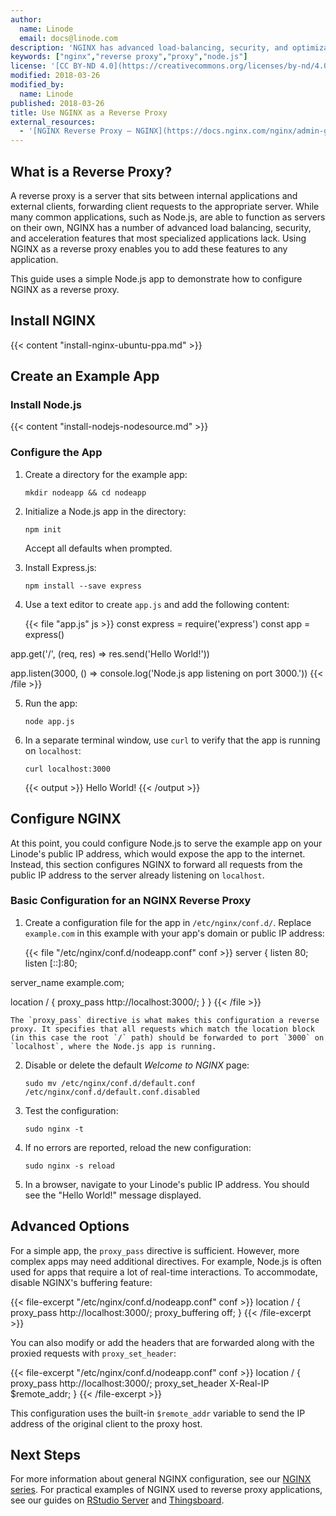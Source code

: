 ```yaml
---
author:
  name: Linode
  email: docs@linode.com
description: 'NGINX has advanced load-balancing, security, and optimization features that make it an excellent reverse proxy. This guide shows how to configure NGINX using the proxy_pass directive.'
keywords: ["nginx","reverse proxy","proxy","node.js"]
license: '[CC BY-ND 4.0](https://creativecommons.org/licenses/by-nd/4.0)'
modified: 2018-03-26
modified_by:
  name: Linode
published: 2018-03-26
title: Use NGINX as a Reverse Proxy
external_resources:
  - '[NGINX Reverse Proxy – NGINX](https://docs.nginx.com/nginx/admin-guide/web-server/reverse-proxy/)'
---
```


## What is a Reverse Proxy?

A reverse proxy is a server that sits between internal applications and external clients, forwarding client requests to the appropriate server. While many common applications, such as Node.js, are able to function as servers on their own, NGINX has a number of advanced load balancing, security, and acceleration features that most specialized applications lack. Using NGINX as a reverse proxy enables you to add these features to any application.

This guide uses a simple Node.js app to demonstrate how to configure NGINX as a reverse proxy.

## Install NGINX

{{< content "install-nginx-ubuntu-ppa.md" >}}

## Create an Example App

### Install Node.js

{{< content "install-nodejs-nodesource.md" >}}

### Configure the App

1.  Create a directory for the example app:

        mkdir nodeapp && cd nodeapp

2.  Initialize a Node.js app in the directory:

        npm init

    Accept all defaults when prompted.

3.  Install Express.js:

        npm install --save express

4.  Use a text editor to create `app.js` and add the following content:


    {{< file "app.js" js >}}
const express = require('express')
const app = express()

app.get('/', (req, res) => res.send('Hello World!'))

app.listen(3000, () => console.log('Node.js app listening on port 3000.'))
{{< /file >}}

5.  Run the app:

        node app.js

6.  In a separate terminal window, use `curl` to verify that the app is running on `localhost`:

        curl localhost:3000

    {{< output >}}
Hello World!
{{< /output >}}

## Configure NGINX

At this point, you could configure Node.js to serve the example app on your Linode's public IP address, which would expose the app to the internet. Instead, this section configures NGINX to forward all requests from the public IP address to the server already listening on `localhost`.

### Basic Configuration for an NGINX Reverse Proxy

1.  Create a configuration file for the app in `/etc/nginx/conf.d/`. Replace `example.com` in this example with your app's domain or public IP address:

    {{< file "/etc/nginx/conf.d/nodeapp.conf" conf >}}
server {
  listen 80;
  listen [::]:80;

  server_name example.com;

  location / {
      proxy_pass http://localhost:3000/;
  }
}
{{< /file >}}

    The `proxy_pass` directive is what makes this configuration a reverse proxy. It specifies that all requests which match the location block (in this case the root `/` path) should be forwarded to port `3000` on `localhost`, where the Node.js app is running.

2.  Disable or delete the default *Welcome to NGINX* page:

        sudo mv /etc/nginx/conf.d/default.conf /etc/nginx/conf.d/default.conf.disabled

3.  Test the configuration:

        sudo nginx -t

4.  If no errors are reported, reload the new configuration:

        sudo nginx -s reload

5.  In a browser, navigate to your Linode's public IP address. You should see the "Hello World!" message displayed.

## Advanced Options

For a simple app, the `proxy_pass` directive is sufficient. However, more complex apps may need additional directives. For example, Node.js is often used for apps that require a lot of real-time interactions. To accommodate, disable NGINX's buffering feature:

  {{< file-excerpt "/etc/nginx/conf.d/nodeapp.conf" conf >}}
location / {
    proxy_pass http://localhost:3000/;
    proxy_buffering off;
}
{{< /file-excerpt >}}

You can also modify or add the headers that are forwarded along with the proxied requests with `proxy_set_header`:

{{< file-excerpt "/etc/nginx/conf.d/nodeapp.conf" conf >}}
location / {
    proxy_pass http://localhost:3000/;
    proxy_set_header X-Real-IP $remote_addr;
}
{{< /file-excerpt >}}

This configuration uses the built-in `$remote_addr` variable to send the IP address of the original client to the proxy host.

## Next Steps

For more information about general NGINX configuration, see our [NGINX series](/docs/web-servers/nginx/nginx-installation-and-basic-setup/). For practical examples of NGINX used to reverse proxy applications, see our guides on [RStudio Server](/docs/development/r/how-to-deploy-rstudio-server-using-an-nginx-reverse-proxy/) and [Thingsboard](/docs/development/iot/install-thingsboard-iot-dashboard).

